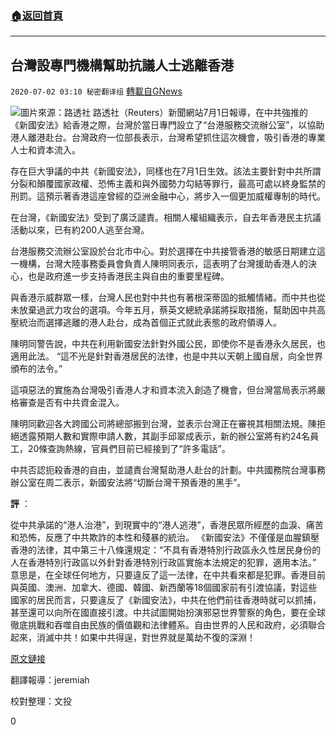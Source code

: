 ###  [:house:返回首頁](https://github.com/ourhimalayas/txt)
---

## 台灣設專門機構幫助抗議人士逃離香港
`2020-07-02 03:10 秘密翻译组` [轉載自GNews](https://gnews.org/zh-hant/251831/)

![](https://s3.amazonaws.com/gnews-media-offload/wp-content/uploads/2020/07/02030620/Picture-1-9.png)圖片來源：路透社
路透社（Reuters）新聞網站7月1日報導，在中共強推的《新國安法》給香港之際，台灣於當日專門設立了“台港服務交流辦公室”，以協助港人離港赴台。台灣政府一位部長表示，台灣希望抓住這次機會，吸引香港的專業人士和資本流入。

存在巨大爭議的中共《新國安法》，同樣也在7月1日生效。該法主要針對中共所謂分裂和顛覆國家政權、恐怖主義和與外國勢力勾結等罪行，最高可處以終身監禁的刑罰。這預示著香港這座曾經的亞洲金融中心，將步入一個更加威權專制的時代。

在台灣，《新國安法》受到了廣泛譴責。相關人權組織表示，自去年香港民主抗議活動以來，已有約200人逃至台灣。

台港服務交流辦公室設於台北市中心。對於選擇在中共接管香港的敏感日期建立這一機構，台灣大陸事務委員會負責人陳明同表示，這表明了台灣援助香港人的決心，也是政府進一步支持香港民主與自由的重要里程碑。

與香港示威群眾一樣，台灣人民也對中共也有著根深蒂固的抵觸情緒。而中共也從未放棄過武力攻台的選項。今年五月，蔡英文總統承諾將採取措施，幫助因中共高壓統治而選擇逃離的港人赴台，成為首個正式就此表態的政府領導人。

陳明同警告說，中共在利用新國安法針對外國公民，即使你不是香港永久居民，也適用此法。 “這不光是針對香港居民的法律，也是中共以天朝上國自居，向全世界頒布的法令。”

這項惡法的實施為台灣吸引香港人才和資本流入創造了機會，但台灣當局表示將嚴格審查是否有中共資金混入。

陳明同歡迎各大跨國公司將總部搬到台灣，並表示台灣正在審視其相關法規。陳拒絕透露預期人數和實際申請人數，其副手邱翠成表示，新的辦公室將有約24名員工，20條查詢熱線，官員們目前已經接到了“許多電話”。

中共否認扼殺香港的自由，並譴責台灣幫助港人赴台的計劃。中共國務院台灣事務辦公室在周二表示，新國安法將“切斷台灣干預香港的黑手”。

**評** ：

從中共承諾的“港人治港”，到現實中的“港人逃港”，香港民眾所經歷的血淚、痛苦和恐怖，反應了中共欺詐的本性和殘暴的統治。 《新國安法》不僅僅是血腥鎮壓香港的法律，其中第三十八條還規定：“不具有香港特別行政區永久性居民身份的人在香港特別行政區以外針對香港特別行政區實施本法規定的犯罪，適用本法。” 意思是，在全球任何地方，只要違反了這一法律，在中共看來都是犯罪。香港目前與英國、澳洲、加拿大、德國、韓國、新西蘭等18個國家前有引渡協議，對這些國家的居民而言，只要違反了《新國安法》，中共在他們前往香港時就可以抓捕，甚至還可以向所在國直接引渡。中共試圖開始扮演邪惡世界警察的角色，要在全球徹底挑戰和吞噬自由民族的價值觀和法律體系。自由世界的人民和政府，必須聯合起來，消滅中共！如果中共得逞，對世界就是萬劫不復的深淵！

[原文鏈接](https://www.reuters.com/article/us-hongkong-protests-taiwan/taiwan-opens-office-to-help-people-fleeing-hong-kong-after-china-passes-new-security-law-idUSKBN242445)

翻譯報導：jeremiah

校對整理：文投

0
